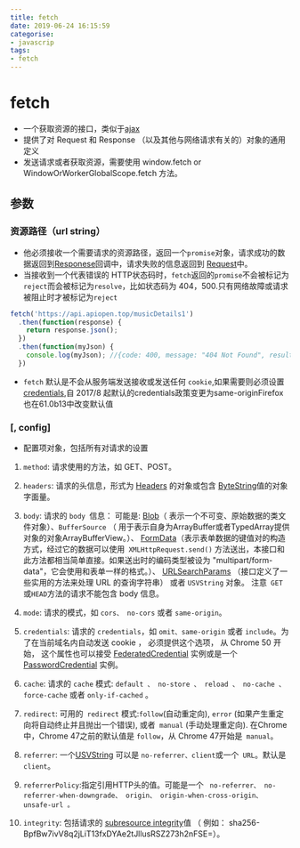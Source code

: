 ```yaml
---
title: fetch
date: 2019-06-24 16:15:59
categorise:
- javascrip
tags:
- fetch
---
```

# fetch
- 一个获取资源的接口，类似于[ajax](https://developer.mozilla.org/zh-CN/docs/Web/Guide/AJAX)
- 提供了对 Request 和 Response （以及其他与网络请求有关的）对象的通用定义
- 发送请求或者获取资源，需要使用 window.fetch or WindowOrWorkerGlobalScope.fetch 方法。
## 参数
### 资源路径（url string）
- 他必须接收一个需要请求的资源路径，返回一个`promise`对象，请求成功的数据返回到[Responese](https://developer.mozilla.org/zh-CN/docs/Web/API/Response/Response)回调中，请求失败的信息返回到 [Request](https://developer.mozilla.org/zh-CN/docs/Web/API/Request)中。
- 当接收到一个代表错误的 HTTP状态码时，`fetch`返回的`promise`不会被标记为 `reject`而会被标记为`resolve`，比如状态码为 404，500.只有网络故障或请求被阻止时才被标记为`reject`

```javascript
fetch('https://api.apiopen.top/musicDetails1')
  .then(function(response) {
    return response.json();
  })
  .then(function(myJson) {
    console.log(myJson); //{code: 400, message: "404 Not Found", result: "https://api.apiopen.top/musicDetails1"}
  })

```
- `fetch` 默认是不会从服务端发送接收或发送任何 `cookie`,如果需要则必须设置 [credentials](https://developer.mozilla.org/zh-CN/docs/Web/API/WindowOrWorkerGlobalScope/fetch#%E5%8F%82%E6%95%B0),自 2017/8 起默认的credentials政策变更为same-originFirefox也在61.0b13中改变默认值

### [, config]
- 配置项对象，包括所有对请求的设置

1. `method`: 请求使用的方法，如 GET、POST。

2. `headers`: 请求的头信息，形式为 [Headers](https://developer.mozilla.org/zh-CN/docs/Web/API/Headers) 的对象或包含 [ByteString](https://developer.mozilla.org/zh-CN/docs/Web/API/ByteString)值的对象字面量。

3. `body`: 
    请求的 `body `信息：
    可能是:
     [Blob](https://developer.mozilla.org/zh-CN/docs/Web/API/Blob)（ 表示一个不可变、原始数据的类文件对象）、`BufferSource` （ 用于表示自身为ArrayBuffer或者TypedArray提供对象的对象ArrayBufferView。）、
     [FormData](https://developer.mozilla.org/zh-CN/docs/Web/API/FormData)（表示表单数据的键值对的构造方式，经过它的数据可以使用` XMLHttpRequest.send()` 方法送出，本接口和此方法都相当简单直接。如果送出时的编码类型被设为 "multipart/form-data"，它会使用和表单一样的格式。）、
     [URLSearchParams](https://developer.mozilla.org/zh-CN/docs/Web/API/URLSearchParams) （接口定义了一些实用的方法来处理 URL 的查询字符串） 
     或者 `USVString` 对象。
      <label >注意` GET` 或` HEAD `方法的请求不能包含 body 信息。</label>

4. `mode`: 请求的模式，如 `cors、 no-cors` 或者 `same-origin`。

5. `credentials`: 请求的 `credentials`，如 `omit、same-origin` 或者 `include`。为了在当前域名内自动发送 cookie ， 必须提供这个选项， 从 Chrome 50 开始， 这个属性也可以接受 [FederatedCredential](https://developer.mozilla.org/zh-CN/docs/Web/API/FederatedCredential) 实例或是一个 [PasswordCredential](https://developer.mozilla.org/zh-CN/docs/Web/API/PasswordCredential) 实例。

6. `cache`:  请求的 `cache` 模式: `default 、 no-store 、 reload 、 no-cache 、 force-cache` 或者 `only-if-cached` 。

7. `redirect`: 可用的` redirect` 模式:` follow `(自动重定向), `error` (如果产生重定向将自动终止并且抛出一个错误), 或者` manual` (手动处理重定向). 在Chrome中，Chrome 47之前的默认值是 `follow`，从 Chrome 47开始是` manual`。

8. `referrer`: 一个[USVString](https://developer.mozilla.org/zh-CN/docs/Web/API/USVString) 可以是 `no-referrer、client`或一个` URL`。默认是` client`。

9. `referrerPolicy`:指定引用HTTP头的值。可能是一个 ` no-referrer、 no-referrer-when-downgrade、 origin、 origin-when-cross-origin、 unsafe-url 。`

10. `integrity`: 包括请求的  [subresource integrity](https://developer.mozilla.org/zh-CN/docs/Web/Security/%E5%AD%90%E8%B5%84%E6%BA%90%E5%AE%8C%E6%95%B4%E6%80%A7)值 （ 例如：  sha256-BpfBw7ivV8q2jLiT13fxDYAe2tJllusRSZ273h2nFSE=）。
